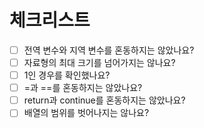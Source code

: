 # 체크리스트

+ [ ] 전역 변수와 지역 변수를 혼동하지는 않았나요?  
+ [ ] 자료형의 최대 크기를 넘어가지는 않나요?  
+ [ ] 1인 경우를 확인했나요?
+ [ ] =과 ==를 혼동하지는 않았나요?
+ [ ] return과 continue를 혼동하지는 않았나요?
+ [ ] 배열의 범위를 벗어나지는 않나요?
